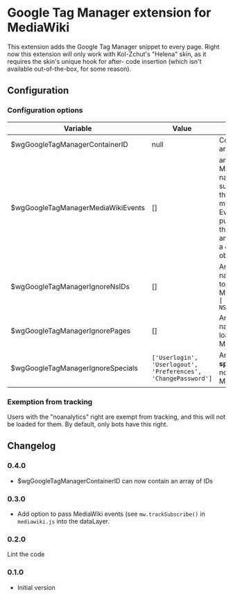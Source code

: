 Google Tag Manager extension for MediaWiki
==========================================

This extension adds the Google Tag Manager snippet to every page.
Right now this extension will only work with Kol-Zchut's "Helena" skin,
as it requires the skin's unique hook for after-<body> code insertion
(which isn't available out-of-the-box, for some reason).

## Configuration ##

### Configuration options
  
| Variable                                           | Value | Explanation
|----------------------------------------------------|-------|-------------------
| $wgGoogleTagManagerContainerID                     | null  | Container ID or array of IDs
| $wgGoogleTagManagerMediaWikiEvents                 | []    | an array of MediaWiki event names, subscribed through mw.trackEvent(). Events will be pushed as-is to the dataLayer - an `event` name + a `eventData` object.
| $wgGoogleTagManagerIgnoreNsIDs                     | []    | An array of namespaces not to load Tag Manager in, e.g. `[ NS_FILE, NS_PROJECT ]`
| $wgGoogleTagManagerIgnorePages                     | []    | An array of page names no to load Tag Manager in
| $wgGoogleTagManagerIgnoreSpecials                  | `['Userlogin', 'Userlogout', 'Preferences', 'ChangePassword']`      | An array of __special__ pages not to load Tag Manager in  

### Exemption from tracking
Users with the "noanalytics" right are exempt from tracking, and this will not be
loaded for them. By default, only bots have this right.

## Changelog ##
### 0.4.0
- $wgGoogleTagManagerContainerID can now contain an array of IDs

### 0.3.0
- Add option to pass MediaWiki events (see `mw.trackSubscribe()` in
  `mediawiki.js` into the dataLayer.

### 0.2.0
Lint the code

### 0.1.0
- Initial version
